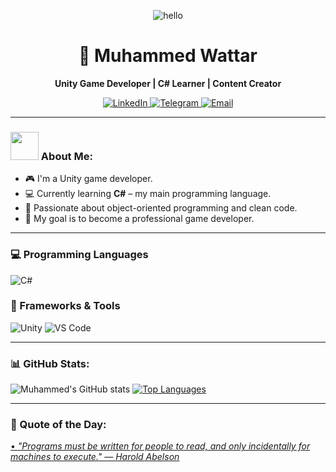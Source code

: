 <p align="center">
  <img src="https://raw.githubusercontent.com/SP-XD/SP-XD/refs/heads/main/images/hellocoders_rounded.gif" alt="hello" />
</p>

<h1 align="center">👋 Muhammed Wattar</h1>

<p align="center">
  <b>Unity Game Developer | C# Learner | Content Creator</b>
</p>

<p align="center">
    <a href="https://www.linkedin.com/in/muhammad-wattar-a8b830376/" target="_blank">
    <img src="https://img.shields.io/badge/LinkedIn-0077B5?style=for-the-badge&logo=linkedin&logoColor=white" alt="LinkedIn"/>
   </a>   
  <a href="https://t.me/yourtelegram" target="_blank">
    <img src="https://img.shields.io/badge/Telegram-2CA5E0?style=for-the-badge&logo=telegram&logoColor=white" alt="Telegram"/>
  </a>
  <a href="mailto:muhammadwattar@hotmail.com" target="_blank">
    <img src="https://img.shields.io/badge/Email-D14836?style=for-the-badge&logo=gmail&logoColor=white" alt="Email"/>
  </a>
</p>


---

### <img src="https://github.com/TheDudeThatCode/TheDudeThatCode/blob/master/Assets/Developer.gif" width="45" /> About Me:
- 🎮 I'm a Unity game developer.
- 💻 Currently learning **C#** – my main programming language.
- 🧠 Passionate about object-oriented programming and clean code.
- 🚀 My goal is to become a professional game developer.

---

### 💻 Programming Languages
<p>
  <img src="https://img.shields.io/badge/C%23-6A0DAD?style=flat-square&logo=c-sharp&logoColor=white" alt="C#"/>
</p>


### 🧰 Frameworks & Tools
<p>
  <img src="https://img.shields.io/badge/Unity-100000?style=flat-square&logo=unity&logoColor=white" alt="Unity"/>
  <img src="https://img.shields.io/badge/VS%20Code-003366?style=flat-square&logo=visual-studio&logoColor=white" alt="VS Code"/>
</p>









---

### 📊 GitHub Stats:
![Muhammed's GitHub stats](https://github-readme-stats.vercel.app/api?username=muhammadwattar&show_icons=true&theme=tokyonight&count_private=true)
[![Top Languages](https://github-readme-stats.vercel.app/api/top-langs/?username=muhammadwattar&layout=compact&theme=tokyonight)](https://github.com/anuraghazra/github-readme-stats)

---

### 💬 Quote of the Day:
<a href="https://github.com/marketplace/actions/quote-readme">
<!--STARTS_HERE_QUOTE_README-->
• <i>"Programs must be written for people to read, and only incidentally for machines to execute." — Harold Abelson</i>
<!--ENDS_HERE_QU
